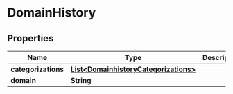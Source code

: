 # DomainHistory

## Properties
Name | Type | Description | Notes
------------ | ------------- | ------------- | -------------
**categorizations** | [**List&lt;DomainhistoryCategorizations&gt;**](DomainhistoryCategorizations.md) |  |  [optional]
**domain** | **String** |  |  [optional]
